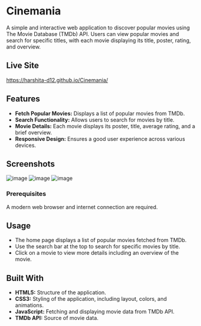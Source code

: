 # Cinemania


A simple and interactive web application to discover popular movies using The Movie Database (TMDb) API. Users can view popular movies and search for specific titles, with each movie displaying its title, poster, rating, and overview.

## Live Site
https://harshita-d12.github.io/Cinemania/

## Features

- **Fetch Popular Movies:** Displays a list of popular movies from TMDb.
- **Search Functionality:** Allows users to search for movies by title.
- **Movie Details:** Each movie displays its poster, title, average rating, and a brief overview.
- **Responsive Design:** Ensures a good user experience across various devices.

## Screenshots
![image](https://github.com/user-attachments/assets/b1aa3774-c15b-4c6b-a1a7-3f23e08b15e5)
![image](https://github.com/user-attachments/assets/37b4def5-3df4-412c-bac3-9382020649cc)
![image](https://github.com/user-attachments/assets/889d2a5e-62c9-42c2-b948-96a015fdb20b)





### Prerequisites

A modern web browser and internet connection are required.



## Usage

- The home page displays a list of popular movies fetched from TMDb.
- Use the search bar at the top to search for specific movies by title.
- Click on a movie to view more details including an overview of the movie.

## Built With

- **HTML5:** Structure of the application.
- **CSS3:** Styling of the application, including layout, colors, and animations.
- **JavaScript:** Fetching and displaying movie data from TMDb API.
- **TMDb API:** Source of movie data.
